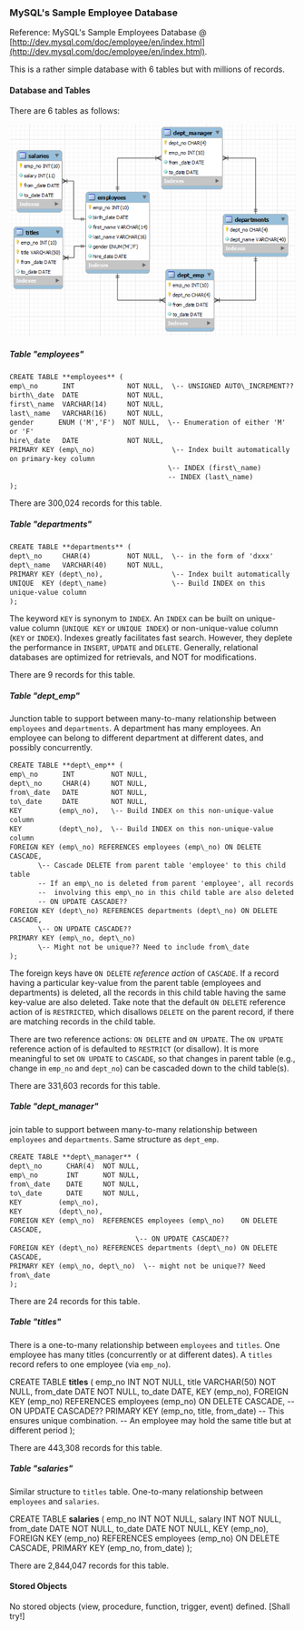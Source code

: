 
### MySQL's Sample Employee Database

Reference: MySQL's Sample Employees Database @ [http://dev.mysql.com/doc/employee/en/index.html](http://dev.mysql.com/doc/employee/en/index.html).

This is a rather simple database with 6 tables but with millions of records.

#### Database and Tables

There are 6 tables as follows:

![Database diagram](images/SampleEmployees.png)

##### Table "employees"

    CREATE TABLE **employees** (
    emp\_no      INT             NOT NULL,  \-- UNSIGNED AUTO\_INCREMENT??
    birth\_date  DATE            NOT NULL,
    first\_name  VARCHAR(14)     NOT NULL,
    last\_name   VARCHAR(16)     NOT NULL,
    gender      ENUM ('M','F')  NOT NULL,  \-- Enumeration of either 'M' or 'F'  
    hire\_date   DATE            NOT NULL,
    PRIMARY KEY (emp\_no)                   \-- Index built automatically on primary-key column
                                           \-- INDEX (first\_name)
                                           -- INDEX (last\_name)
    );

There are 300,024 records for this table.

##### Table "departments"

    CREATE TABLE **departments** (
    dept\_no     CHAR(4)         NOT NULL,  \-- in the form of 'dxxx'
    dept\_name   VARCHAR(40)     NOT NULL,
    PRIMARY KEY (dept\_no),                 \-- Index built automatically
    UNIQUE  KEY (dept\_name)                \-- Build INDEX on this unique-value column
    );

The keyword `KEY` is synonym to `INDEX`. An `INDEX` can be built on unique-value column (`UNIQUE KEY` or `UNIQUE INDEX`) or non-unique-value column (`KEY` or `INDEX`). Indexes greatly facilitates fast search. However, they deplete the performance in `INSERT`, `UPDATE` and `DELETE`. Generally, relational databases are optimized for retrievals, and NOT for modifications.

There are 9 records for this table.

##### Table "dept\_emp"

Junction table to support between many-to-many relationship between `employees` and `departments`. A department has many employees. An employee can belong to different department at different dates, and possibly concurrently.

    CREATE TABLE **dept\_emp** (
    emp\_no      INT         NOT NULL,
    dept\_no     CHAR(4)     NOT NULL,
    from\_date   DATE        NOT NULL,
    to\_date     DATE        NOT NULL,
    KEY         (emp\_no),   \-- Build INDEX on this non-unique-value column
    KEY         (dept\_no),  \-- Build INDEX on this non-unique-value column
    FOREIGN KEY (emp\_no) REFERENCES employees (emp\_no) ON DELETE CASCADE,
           \-- Cascade DELETE from parent table 'employee' to this child table
           -- If an emp\_no is deleted from parent 'employee', all records
           --  involving this emp\_no in this child table are also deleted
           -- ON UPDATE CASCADE??
    FOREIGN KEY (dept\_no) REFERENCES departments (dept\_no) ON DELETE CASCADE,
           \-- ON UPDATE CASCADE??
    PRIMARY KEY (emp\_no, dept\_no)
           \-- Might not be unique?? Need to include from\_date
    );

The foreign keys have `ON DELETE` _reference action_ of `CASCADE`. If a record having a particular key-value from the parent table (employees and departments) is deleted, all the records in this child table having the same key-value are also deleted. Take note that the default `ON DELETE` reference action of is `RESTRICTED`, which disallows `DELETE` on the parent record, if there are matching records in the child table.

There are two reference actions: `ON DELETE` and `ON UPDATE`. The `ON UPDATE` reference action of is defaulted to `RESTRICT` (or disallow). It is more meaningful to set `ON UPDATE` to `CASCADE`, so that changes in parent table (e.g., change in `emp_no` and `dept_no`) can be cascaded down to the child table(s).

There are 331,603 records for this table.

##### Table "dept\_manager"

join table to support between many-to-many relationship between `employees` and `departments`. Same structure as `dept_emp`.

    CREATE TABLE **dept\_manager** (
    dept\_no      CHAR(4)  NOT NULL,
    emp\_no       INT      NOT NULL,
    from\_date    DATE     NOT NULL,
    to\_date      DATE     NOT NULL,
    KEY         (emp\_no),
    KEY         (dept\_no),
    FOREIGN KEY (emp\_no)  REFERENCES employees (emp\_no)    ON DELETE CASCADE,
                                   \-- ON UPDATE CASCADE??
    FOREIGN KEY (dept\_no) REFERENCES departments (dept\_no) ON DELETE CASCADE,
    PRIMARY KEY (emp\_no, dept\_no)  \-- might not be unique?? Need from\_date
    );

There are 24 records for this table.

##### Table "titles"

There is a one-to-many relationship between `employees` and `titles`. One employee has many titles (concurrently or at different dates). A `titles` record refers to one employee (via `emp_no`).

CREATE TABLE **titles** (
    emp\_no      INT          NOT NULL,
    title       VARCHAR(50)  NOT NULL,
    from\_date   DATE         NOT NULL,
    to\_date     DATE,
    KEY         (emp\_no),
    FOREIGN KEY (emp\_no) REFERENCES employees (emp\_no) ON DELETE CASCADE,
                         \-- ON UPDATE CASCADE??
    PRIMARY KEY (emp\_no, title, from\_date)
       \-- This ensures unique combination. 
       -- An employee may hold the same title but at different period
     );

There are 443,308 records for this table.

##### Table "salaries"

Similar structure to `titles` table. One-to-many relationship between `employees` and `salaries`.

CREATE TABLE **salaries** (
    emp\_no      INT    NOT NULL,
    salary      INT    NOT NULL,
    from\_date   DATE   NOT NULL,
    to\_date     DATE   NOT NULL,
    KEY         (emp\_no),
    FOREIGN KEY (emp\_no) REFERENCES employees (emp\_no) ON DELETE CASCADE,
    PRIMARY KEY (emp\_no, from\_date)
    );

There are 2,844,047 records for this table.

#### Stored Objects

No stored objects (view, procedure, function, trigger, event) defined. \[Shall try!\]
